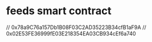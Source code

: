 # feeds smart contract
// 0x78a9C76a157Db1B08F03C2AD35223B34cfB1aF9A
// 0x02E53FE36999fE03E218354EA03CB934cEf6a740